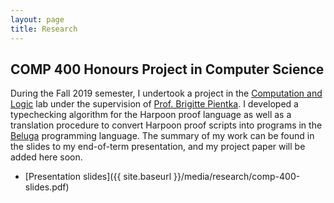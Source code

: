 ```yaml
---
layout: page
title: Research
---
```


## COMP 400 Honours Project in Computer Science

During the Fall 2019 semester, I undertook a project in the [Computation and Logic](http://complogic.cs.mcgill.ca) lab under the supervision of [Prof. Brigitte Pientka](https://www.cs.mcgill.ca/~bpientka/about.html). I developed a typechecking algorithm for the Harpoon proof language as well as a translation procedure to convert Harpoon proof scripts into programs in the [Beluga](http://complogic.cs.mcgill.ca/beluga/) programming language. The summary of my work can be found in the slides to my end-of-term presentation, and my project paper will be added here soon.

+ [Presentation slides]({{ site.baseurl }}/media/research/comp-400-slides.pdf)